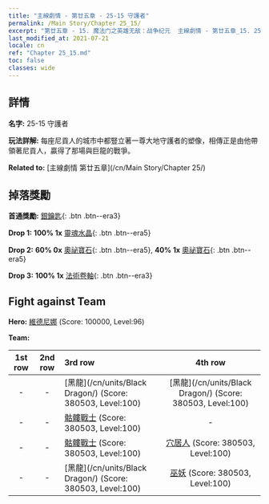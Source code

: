 ```yaml
---
title: "主線劇情 - 第廿五章 - 25-15 守護者"
permalink: /Main Story/Chapter 25_15/
excerpt: "第廿五章 - 15. 魔法门之英雄无敌：战争纪元  主線劇情 - 第廿五章_15. 25-15 守護者"
last_modified_at: 2021-07-21
locale: cn
ref: "Chapter 25_15.md"
toc: false
classes: wide
---
```


## 詳情

 **名字:** 25-15 守護者

 **玩法詳解:** 每座尼貢人的城市中都豎立著一尊大地守護者的塑像，相傳正是由他帶領著尼貢人，贏得了那場與巨龍的戰爭。

 **Related to:** [主線劇情 第廿五章](/cn/Main Story/Chapter 25/)

## 掉落獎勵

 **首通獎勵:** [銀鑰匙](/cn/Items/con_693/){: .btn .btn--era3}

 **Drop 1:** **100% 1x** [靈魂水晶](/cn/Items/mat_87/){: .btn .btn--era5}

 **Drop 2:** **60% 0x** [奧祕寶石](/cn/Items/mat_79/){: .btn .btn--era5}, **40% 1x** [奧祕寶石](/cn/Items/mat_79/){: .btn .btn--era5}

 **Drop 3:** **100% 1x** [法術卷軸](/cn/Items/con_694/){: .btn .btn--era3}


## Fight against Team
 **Hero:** [維德尼娜](/cn/heroes/Vidomina/) (Score: 100000, Level:96)

 **Team:**


  | 1st row | 2nd row | 3rd row | 4th row |
  |:----:|:----:|:----|:----:|
  | - | - | [黑龍](/cn/units/Black Dragon/) (Score: 380503, Level:100)  | [黑龍](/cn/units/Black Dragon/) (Score: 380503, Level:100)  |
  | - | - | [骷髏戰士](/cn/units/Skeleton/) (Score: 380503, Level:100)  | - |
  | - | - | [骷髏戰士](/cn/units/Skeleton/) (Score: 380503, Level:100)  | [穴居人](/cn/units/Troglodyte/) (Score: 380503, Level:100)  |
  | - | - | [黑龍](/cn/units/Black Dragon/) (Score: 380503, Level:100)  | [巫妖](/cn/units/Lich/) (Score: 380503, Level:100)  |


